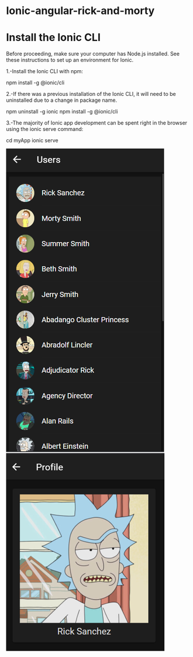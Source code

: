 # Ionic-angular-rick-and-morty

# Install the Ionic CLI
Before proceeding, make sure your computer has Node.js installed. See these instructions to set up an environment for Ionic.

1.-Install the Ionic CLI with npm:

npm install -g @ionic/cli

2.-If there was a previous installation of the Ionic CLI, it will need to be uninstalled due to a change in package name.

npm uninstall -g ionic
npm install -g @ionic/cli

3.-The majority of Ionic app development can be spent right in the browser using the ionic serve command:

cd myApp
ionic serve


![Imagen de muestra del proyecto ](https://github.com/srpollin1/ionic-angular-rick-and-morty/blob/main/userList.png)
![Imagen de muestra del proyecto 2](https://github.com/srpollin1/ionic-angular-rick-and-morty/blob/main/rickprofile.png)
